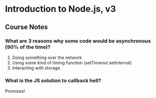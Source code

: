 # Introduction to Node.js, v3

## Course Notes

### What are 3 reasons why some code would be asynchronous (90% of the time)?

1. Doing something over the network
2. Using some kind of timing function (setTimeout setInterval)
3. Interacting with storage

### What is the JS solution to callback hell?

Promises!
